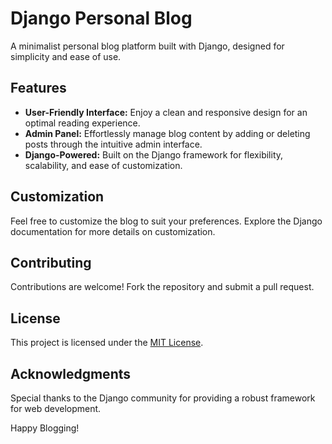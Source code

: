 # Django Personal Blog

A minimalist personal blog platform built with Django, designed for simplicity and ease of use.

## Features

- **User-Friendly Interface:** Enjoy a clean and responsive design for an optimal reading experience.
- **Admin Panel:** Effortlessly manage blog content by adding or deleting posts through the intuitive admin interface.
- **Django-Powered:** Built on the Django framework for flexibility, scalability, and ease of customization.

## Customization

Feel free to customize the blog to suit your preferences. Explore the Django documentation for more details on customization.

## Contributing

Contributions are welcome! Fork the repository and submit a pull request.

## License

This project is licensed under the [MIT License](LICENSE).

## Acknowledgments

Special thanks to the Django community for providing a robust framework for web development.

Happy Blogging!
